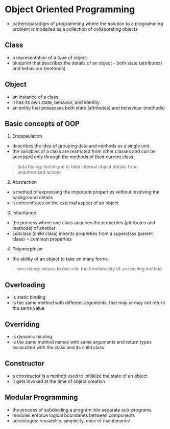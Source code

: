 # Object Oriented Programming
- pattern/paradigm of programming where the solution to a programming problem is modelled as a collection of collaborating objects

## Class
- a representation of a type of object
- blueprint that describes the details of an object - both state (attributes) and behaviour (methods)

## Object
- an instance of a class
- it has its own state, behavior, and identity
- an entity that possesses both state (attributes) and behaviour (methods)

## Basic concepts of OOP

1. Encapsulation
- describes the idea of grouping data and methods as a single unit
- the variables of a class are restricted from other classes and can be accessed only through the methods of their current class

> data hiding: technique to hide internal object details from unauthorized access

2. Abstraction
- a method of expressing the important properties without involving the background details
- it concentrates on the external aspect of an object

3. Inheritance
- the process where one class acquires the properties (attributes and methods) of another
- subclass (child class) inherits properties from a superclass (parent class) = common properties

4. Polymorphism
- the ability of an object to take on many forms

> overriding: means to override the functionality of an existing method

## Overloading
- is static binding
- is the same method with different arguments, that may or may not return the same value

## Overriding
- is dynamic binding
- is the same method names with same arguments and return types associated with the class and its child class

## Constructor
- a constructor is a method used to initialize the state of an object
- it gets invoked at the time of object creation

## Modular Programming
- the process of subdividing a program into separate sub-programs
- modules enforce logical boundaries between components
- advantages: reusability, simplicity, ease of maintenance
